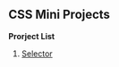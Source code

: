 ## CSS Mini Projects

**Prorject List**

1. [Selector](https://github.com/developermithu/css-mini-projects/selector)
